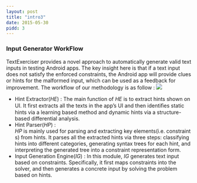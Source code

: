 ```yaml
---
layout: post
title: "intro3"
date: 2015-05-30
pidd: 3
---
```

### Input Generator WorkFlow
TextExerciser provides a novel approach to automatically generate valid text inputs in testing Android apps. The key insight here is that if a text input does not satisfy the enforced constraints, the Android app will provide clues or hints for the malformed input, which can be used as a feedback for improvement. The workflow of our methodology is as follow :
<img src="/Prototype/pics/w1.svg">
* Hint Extractor(*HE*) : The main function of *HE* is to extract hints shown on UI. It first extracts all the texts in the app’s UI and then identiﬁes static hints via a learning based method and dynamic hints via a structure-based differential analysis. 
* Hint Parser(*HP*) : *HP* is mainly used for parsing and extracting key elements(i.e. constraints) from hints. It parses all the extracted hints via three steps: classifying hints into different categories, generating syntax trees for each hint, and interpreting the generated tree into a constraint representation form.
* Input Generation Engine(*IG*) : In this module, *IG* generates text input based on constraints. Specifically, it first maps constraints into the solver, and then generates a concrete input by solving the problem based on hints. 